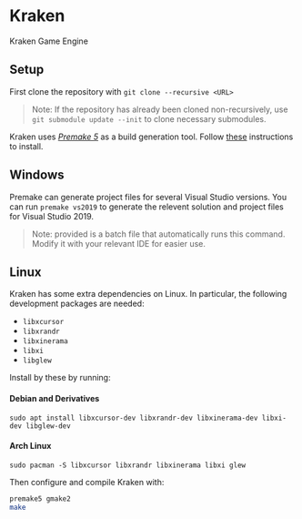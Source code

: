 # Kraken
Kraken Game Engine

## Setup
First clone the repository with `git clone --recursive <URL>`
> Note: If the repository has already been cloned non-recursively, use `git submodule update --init` to clone necessary submodules.

Kraken uses [_Premake 5_](https://premake.github.io/) as a build generation tool. Follow [these](https://premake.github.io/download.html) instructions to install.

## Windows
Premake can generate project files for several Visual Studio versions.
You can run `premake vs2019` to generate the relevent solution and project files for Visual Studio 2019.
> Note: provided is a batch file that automatically runs this command. Modify it with your relevant IDE for easier use.

## Linux
Kraken has some extra dependencies on Linux. In particular, the following development packages are needed:
- `libxcursor`
- `libxrandr`
- `libxinerama`
- `libxi`
- `libglew`

Install by these by running:
#### Debian and Derivatives
`sudo apt install libxcursor-dev libxrandr-dev libxinerama-dev libxi-dev libglew-dev`
#### Arch Linux
`sudo pacman -S libxcursor libxrandr libxinerama libxi glew`

Then configure and compile Kraken with:
```bash
premake5 gmake2
make
```
